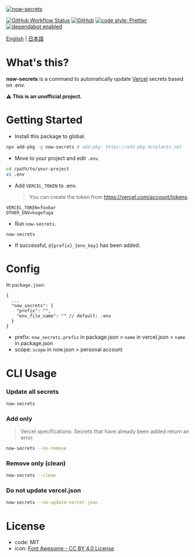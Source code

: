 [![now-secrets](https://i.imgur.com/vBAkYuW.png)](https://npm.im/now-secrets)

[![GitHub Workflow Status](https://img.shields.io/github/workflow/status/dotplants/now-secrets/Node%20CI?style=for-the-badge)](https://github.com/dotplants/now-secrets/actions)
[![GitHub](https://img.shields.io/github/license/dotplants/now-secrets?style=for-the-badge)](#license)
[![code style: Prettier](https://img.shields.io/badge/code_style-prettier-ff69b4.svg?style=for-the-badge&logo=prettier)](https://prettier.io/)
[![dependabot enabled](https://img.shields.io/badge/dependabot-enabled-0366D6.svg?style=for-the-badge&logo=dependabot)](https://github.com/dotplants/now-secrets/pulls?utf8=%E2%9C%93&q=is%3Apr+label%3Adependencies+)

[English](https://github.com/dotplants/now-secrets/blob/master/README.md) | [日本語](https://github.com/dotplants/now-secrets/blob/master/docs/README.ja.md)

# What's this?

**now-secrets** is a command to automatically update [Vercel](https://vercel.com) secrets based on .env.

**⚠ This is an unofficial project.**

# Getting Started

- Install this package to global.

```bash
npx add-pkg -g now-secrets # add-pkg: https://add-pkg.dotplants.net
```

- Move to your project and edit `.env`.

```bash
cd /path/to/your-project
vi .env
```

- Add `VERCEL_TOKEN` to .env.
  > You can create the token from https://vercel.com/account/tokens.

```
VERCEL_TOKEN=foobar
OTHER_ENV=hogefuga
```

- Run `now-secrets`.

```
now-secrets
```

- If successful, `@{prefix}_{env_key}` has been added.

# Config

In `package.json`:

```
{
  ...
  "now_secrets": {
    "prefix": "",
    "env_file_name": "" // default: .env
  }
}
```

- prefix: `now_secrets.prefix` in package.json > `name` in vercel.json > `name` in package.json
- scope: `scope` in now.json > personal account

# CLI Usage

### Update all secrets

```bash
now-secrets
```

### Add only

> Vercel specifications: Secrets that have already been added return an error.

```bash
now-secrets --no-remove
```

### Remove only (clean)

```bash
now-secrets --clean
```

### Do not update vercel.json

```bash
now-secrets --no-update-vercel-json
```

# License

- code: MIT
- icon: [Font Awesome - CC BY 4.0 License](https://fontawesome.com/license/free)
